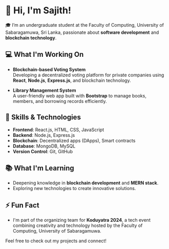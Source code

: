 # 👋 Hi, I'm Sajith!

🎓 I’m an undergraduate student at the Faculty of Computing, University of Sabaragamuwa, Sri Lanka, passionate about **software development** and **blockchain technology**.

## 💻 What I'm Working On

- **Blockchain-based Voting System**  
  Developing a decentralized voting platform for private companies using **React**, **Node.js**, **Express.js**, and blockchain technology.
  
- **Library Management System**  
  A user-friendly web app built with **Bootstrap** to manage books, members, and borrowing records efficiently.

## 🌟 Skills & Technologies

- **Frontend**: React.js, HTML, CSS, JavaScript
- **Backend**: Node.js, Express.js
- **Blockchain**: Decentralized apps (DApps), Smart contracts
- **Database**: MongoDB, MySQL
- **Version Control**: Git, GitHub

## 📚 What I'm Learning

- Deepening knowledge in **blockchain development** and **MERN stack**.
- Exploring new technologies to create innovative solutions.

## ⚡ Fun Fact

- I'm part of the organizing team for **Koduyatra 2024**, a tech event combining creativity and technology hosted by the Faculty of Computing, University of Sabaragamuwa.

Feel free to check out my projects and connect!
